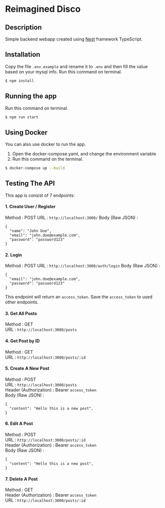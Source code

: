 # Reimagined Disco

## Description

Simple backend webapp created using [Nest](https://github.com/nestjs/nest) framework TypeScript.

## Installation

Copy the file `.env.example` and rename it to `.env` and then fill the value based on your mysql info. 
Run this command on terminal.

```bash
$ npm install
```

## Running the app
Run this command on terminal.
```bash
$ npm run start
```

## Using Docker
You can also use docker to run the app.
1. Open the docker-compose.yaml, and change the environment variable
2. Run this command on the terminal.

```bash
$ docker-compose up --build
```

## Testing The API

This app is consist of 7 endpoints:

#### 1. Create User / Register
Method : POST
URL : `http://localhost:3000/`
Body (Raw JSON) :
```
{
  "name": "John Doe",
  "email": "john.doe@example.com",
  "password": "password123"
}
```

#### 2. Login
Method : POST
URL : `http://localhost:3000/auth/login`
Body (Raw JSON) :
```
{
  "email": "john.doe@example.com",
  "password": "password123"
}
```
This endpoint will return an `access_token`. Save the `access_token` to used other endpoints.

#### 3. Get All Posts
Method : GET  
URL : `http://localhost:3000/posts`  

#### 4. Get Post by ID
Method : GET  
URL : `http://localhost:3000/posts/:id`  

#### 5. Create A New Post
Method : POST  
URL : `http://localhost:3000/posts`  
Header (Authorization) : Bearer `access_token`  
Body (Raw JSON) :
```
{
  "content": "Hello this is a new post",
}
```

#### 6. Edit A Post
Method : POST  
URL : `http://localhost:3000/posts/:id`  
Header (Authorization) : Bearer `access_token`  
Body (Raw JSON) :
```
{
  "content": "Hello this is a new post",
}
```


#### 7. Delete A Post
Method : GET  
Header (Authorization) : Bearer `access_token`  
URL : `http://localhost:3000/posts/:id`   